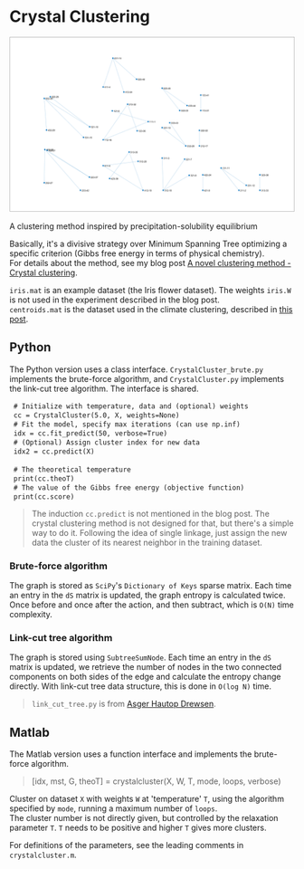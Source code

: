 # Crystal Clustering

![p](https://github.com/peace-Van/peace-Van.github.io/blob/main/assets/NN6/theo2.6.png)   

A clustering method inspired by precipitation-solubility equilibrium   

Basically, it's a divisive strategy over Minimum Spanning Tree optimizing a specific criterion (Gibbs free energy in terms of physical chemistry).    
For details about the method, see my blog post [A novel clustering method - Crystal clustering](https://peace-van.github.io/climate/2023/11/01/crystalcluster.html).   

`iris.mat` is an example dataset (the Iris flower dataset). The weights `iris.W` is not used in the experiment described in the blog post.   
`centroids.mat` is the dataset used in the climate clustering, described in [this post](https://peace-van.github.io/climate/2023/11/17/sec6.html).   

## Python
The Python version uses a class interface. `CrystalCluster_brute.py` implements the brute-force algorithm, and `CrystalCluster.py` implements the link-cut tree algorithm. The interface is shared.   

```
 # Initialize with temperature, data and (optional) weights
 cc = CrystalCluster(5.0, X, weights=None)
 # Fit the model, specify max iterations (can use np.inf)
 idx = cc.fit_predict(50, verbose=True)
 # (Optional) Assign cluster index for new data
 idx2 = cc.predict(X)

 # The theoretical temperature
 print(cc.theoT)
 # The value of the Gibbs free energy (objective function)
 print(cc.score)
```

> The induction `cc.predict` is not mentioned in the blog post. The crystal clustering method is not designed for that, but there's a simple way to do it. Following the idea of single linkage, just assign the new data the cluster of its nearest neighbor in the training dataset.

### Brute-force algorithm

The graph is stored as `SciPy`'s `Dictionary of Keys` sparse matrix. Each time an entry in the `dS` matrix is updated, the graph entropy is calculated twice. Once before and once after the action, and then subtract, which is `O(N)` time complexity. 

### Link-cut tree algorithm

The graph is stored using `SubtreeSumNode`. Each time an entry in the `dS` matrix is updated, we retrieve the number of nodes in the two connected components on both sides of the edge and calculate the entropy change directly. With link-cut tree data structure, this is done in `O(log N)` time.   

> `link_cut_tree.py` is from [Asger Hautop Drewsen](https://github.com/tyilo/link_cut_tree/).

## Matlab
The Matlab version uses a function interface and implements the brute-force algorithm.
> [idx, mst, G, theoT] = crystalcluster(X, W, T, mode, loops, verbose)   
   
Cluster on dataset `X` with weights `W` at 'temperature' `T`, using the algorithm specified by `mode`, running a maximum number of `loops`.   
The cluster number is not directly given, but controlled by the relaxation parameter `T`. `T` needs to be positive and higher `T` gives more clusters.   
   
For definitions of the parameters, see the leading comments in `crystalcluster.m`.   
